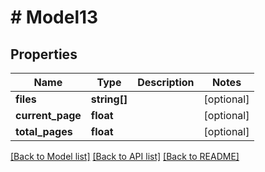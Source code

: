 # # Model13

## Properties

Name | Type | Description | Notes
------------ | ------------- | ------------- | -------------
**files** | **string[]** |  | [optional]
**current_page** | **float** |  | [optional]
**total_pages** | **float** |  | [optional]

[[Back to Model list]](../../README.md#models) [[Back to API list]](../../README.md#endpoints) [[Back to README]](../../README.md)
